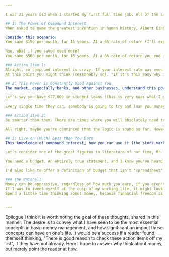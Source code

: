 ```yaml
---

I was 21 years old when I started my first full time job. All of the sudden, I went from almost zero financial responsibility to being responsible for managing a steady income. On top of that, I had these sticky things called student loans. I hadn't given much thought about what to do with those loans, or the paychecks when they started rolling in. Whether I liked it or not, the time had come to manage finances. Here are a few things I've learned since I was given my first paycheck.

## 1: The Power of Compound Interest
When asked to name the greatest invention in human history, Albert Einstein replied simply, "compound interest". What this really means is, if we took some number of dollars, and had it grow by a fixed percentage each year, then the resulting growth curve is exponential. That just means that the rate of growth, not just the original amount, is increasing over time. This math makes for incredibly large increases in value, especially over longer time periods.

Consider this scenario:
You save $150 per month, for 15 years. At a 6% rate of return (I'll explain this number in a bit) you end up with $44,410. That's huge! You've only actually saved $27,000, but end up with more than $17,400 from interest!

Now, what if you saved even more?
You save $500 per month, for 15 years. At a 6% rate of return you end up with $148,035! This time you've only actually saved $90,000, and have more than $58,000 from interest!

### Action Item 1: 
Alright, so compound interest is crazy. If your interest rate was even higher, say 8%, your money would double in value every 9 years. You should take advantage of this power. The earlier the better. How, you might ask? Incredibly short answer is a low cost, diversified investment in the stock market. The stock market is the most powerful long term builder of wealth that exists, because it provides you access to the greatest invention in human history, compound interest.
At this point you might think (reasonably so), "If it's this easy why isn't everybody wealthy?" You're a savvy thinker.

## 2: This Power is Constantly Used Against You
The market, especially banks, and other businesses, understand this power and they will do their best to use it against you. The thing is, they're sneaky. You want to purchase a new car for $20,000? We'll loan you that money at only a low cost of $300 per month over 60 months! Don't pay any attention to the extra $2,000 (10% of the entire value) this will cost you over the lifetime of the loan. You can't quite afford a new laptop or a new phone? No problem! You can put those purchases on your credit card, and you'll only need to make a minimum payment of $50! That's basically free money! Pay no mind to the 20%+ interest rate that will exponentially increase the amount that you owe us over time. Here's one last example:

Let's say you have $27,000 in student loans (this is very near what I graduated with). Remember that 6% I mentioned earlier? That's almost exactly what the interest rate on my student loans was. Assuming this 6% interest rate, to pay off the principal the minimum payment is $246.70 each month for 15 years. Hopefully, you're pausing right now. "Wait, that's the same balance we referred to in the first compound interest example, but now it costs $246.70, not $150. What gives?" Exactly! Remember that extra $17,400? That's now money you owe, because of the power of compound interest.

Every single time they can, somebody is going to try and loan you money. It's in their best interest. They're smart. They're trying to leverage the power of compound interest. This is how you can make an honest living but still never build wealth. This is how people are kept down. This is why you can get a good raise and again feel like you don't make enough. Anybody who can is going to try and let you borrow, and it's always going to be framed in a positive light. Don't buy the snake oil. I honestly can't emphasize this point enough. Even if you don't decide to invest and make compound interest work for you, you must make sure it's not working against you.

### Action Item 2: 
Be smarter than them. There are times where you will absolutely need to borrow money. Those times should be few and far between, and should usually be restricted to incredibly large purchases, like a house (there are nuances to this claim, which I acknowledge, but won't explore in detail here). Plan ahead. Save in advance to purchase vehicles and pay cash if you can. Borrowed money is called debt. Debt is the single most powerful tool that keeps you from growing wealth, regardless of how high your income is, because it's the power of compound interest working against you.

All right, maybe you're convinced that the logic is sound so far. However, a reasonable question now would be, "how do you do actually accomplish these action items?"

## 3: Live on (Much) Less than You Earn
This knowledge of compound interest, how you can use it (the stock market) and how you can be held captive by it (debt), only matters if you have money left over after your cost of living is covered. The difference between your total income and your cost of living we can refer to as your "coffee" (gravy seems cliché, and I particularly enjoy coffee). Coffee is your ticket to financial freedom. Coffee pays off debt and builds wealth. The most consistent way to ensure that you have coffee isn't to make a lot of money (though this can help). There are many people who make incredible amounts of money and never have coffee. The secret is this: spend less than you earn.

Let's consider one of the great figures in literature of our time, Mr. Krabs. Did he have a healthy surplus of money because he had an incredibly high income, or was he simply thrifty with what he earned? Admittedly, the question is challenging to answer given his non-existence and the lack of necessary detail, but it highlights a key idea. When looking at your income you should ask yourself, "How much of this do I really need in order to sustain myself?" In nearly every situation (acknowledging the outliers), your total income should exceed the answer to that question. However, this takes discipline. This might mean living with a roommate if you're single and live in an expensive area. This might mean only eating out once a week. This certainly means telling yourself "no" sometimes. Saying no is a powerful way to personally grow in self discipline. Doing so, you have much more control over how much you spend than how much you earn. You should use it. How?

You need a budget. An entirely true statement, and I know you've heard it before. It's amazing how easy it is to just swipe a card for lunch or a coffee or new shoes here and there and end up spending an extra several hundred dollars each month on unplanned expenses. I know that for many of us budget feels like a bad word, because it implies a restriction of freedom, but it turns out that your budget isn't the fun police. Here's a perspective you might not have considered. The purpose of a budget is not to restrict your spending, it's to enable it. Do you want to be able to spend more money on things you love doing? Budget. Do you want to be able to travel around the country for a month with a friend? Budget. Do you want to be able to buy a new (gently used, if you're wise) car? Budget. The only way to have money to spend on things that you really value is by not spending money on things that you don't really value.

I'd also like to offer a definition of budget that isn't "spreadsheet". The definition is this, "a conscious choice about how you spend each and every dollar you earn." Making a decision about where every single dollar you make goes is one of the most important concepts in money management. It helps you have coffee, and coffee empowers you to spend money on things you value, give generously, and save appropriately.

### The Nutshell
Money can be oppressive, regardless of how much you earn, if you aren't careful. You can avoid being held hostage by finances if you make compound interest work for you, not against you. How? Spend less than you earn. Think carefully and make decisions about what happens with every penny of your income. Pay off debt quickly and save a (healthy) portion of every paycheck. Being a little wise with money enables you to be generous, spend well, and save effectively.
If I was to tweet myself at the cusp of my working life, it might look like this.
Spend a little time thinking about money, because financial freedom is priceless.


---
```


Epilogue
I think it is worth noting the goal of these thoughts, shared in this manner. The desire is to convey what I have seen to be the most essential concepts in basic money management, and how significant an impact these concepts can have on one's life. It would be a success if a reader found themself thinking, "There is good reason to check these action items off my list", if they have not already. Here I hope to answer why think about money, but merely point the reader at how.